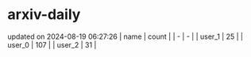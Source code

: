 # arxiv-daily
updated on 2024-08-19 06:27:26
| name | count |
| - | - |
| user_1 | 25 |
| user_0 | 107 |
| user_2 | 31 |
